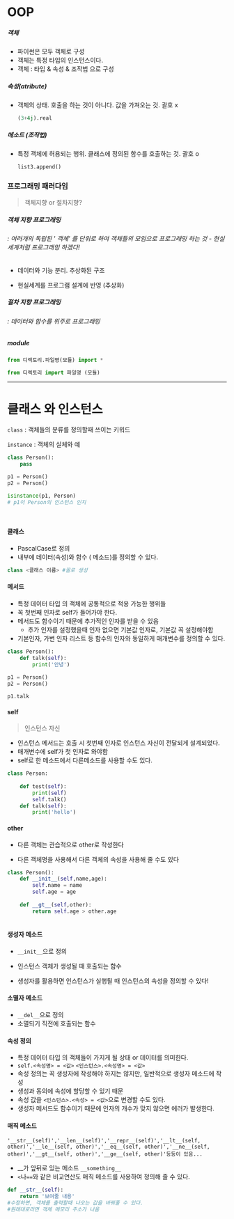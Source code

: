 # OOP

##### 객체

- 파이썬은 모두 객체로 구성
- 객체는 특정 타입의 인스턴스이다.
- 객체  :  타입 & 속성 & 조작법 으로 구성

##### 속성(atribute)

- 객체의 상태. 호출을 하는 것이 아니다. 값을 가져오는 것. 괄호 x

  ```python
  (3+4j).real
  ```

##### 메소드 (조작법)

- 특정 객체에 허용되는 행위. 클래스에 정의된 함수를 호출하는 것. 괄호 o

  ```python
  list3.append()
  ```



### 프로그래밍 패러다임

> 객체지향 or 절차지향? 



##### 객체 지향 프로그래밍

###### : 여러개의 독립된 ' 객체' 를 단위로 하여 객체들의 모임으로 프로그래밍 하는 것 - 현실세계처럼 프로그래밍 하겠다!

- 데이터와 기능 분리. 추상화된 구조

- 현실세계를 프로그램 설계에 반영 (추상화)

##### 절차 지향 프로그래밍

###### : 데이터와 함수를 위주로 프로그래밍



##### module

```python
from 디렉토리.파일명(모듈) import *

from 디렉토리 import 파일명 (모듈)
```



---

# 클래스 와 인스턴스

`class` : 객체들의 분류를 정의할때 쓰이는 키워드

`instance` : 객체의 실체와 예

```python
class Person():
	pass

p1 = Person()
p2 = Person()

isinstance(p1, Person)
# p1이 Person의 인스턴스 인지 

 
```

#### 클래스

- PascalCase로 정의
- 내부에 데이터(속성)와 함수 ( 메소드)를 정의할 수 있다.

``` python
class <클래스 이름> #꼴로 생성
```

#### 메서드

- 특정 데이터 타입 의 객체에 공통적으로 적용 가능한 행위들
- 꼭 첫번째 인자로 self가 들어가야 한다.
- 메서드도 함수이기 때문에 추가적인 인자를 받을 수 있음
  - 추가 인자를 설정했을때 인자 없으면 기본값 인자로, 기본값 꼭 설정해야함
- 기본인자, 가변 인자 리스트 등 함수의 인자와 동일하게 매개변수를 정의할 수 있다.

```python
class Person():
	def talk(self):
		print('안녕')
        
p1 = Person()
p2 = Person()

```

```
p1.talk
```

#### self

> 인스턴스 자신

- 인스턴스 메서드는 호출 시 첫번째 인자로 인스턴스 자신이 전달되게 설계되었다.
- 매개변수에 self가 첫 인자로 와야함
- self로 한 메소드에서 다른메소드를 사용할 수도 있다. 

```python
class Person:
    
    def test(self):
        print(self)
        self.talk()
    def talk(self):
        print('hello')
```

#### other

- 다른 객체는 관습적으로 other로 작성한다

- 다른 객체명을 사용해서 다른 객체의 속성을 사용해 줄 수도 있다

```python
class Person():
    def __init__(self,name,age):
        self.name = name
        self.age = age
        
    def __gt__(self,other):
        return self.age > other.age
    
```



#### 생성자 메소드

- `__init__`으로 정의

- 인스턴스 객체가 생성될 때 호출되는 함수
- 생성자를 활용하면 인스턴스가 실행될 때 인스턴스의 속성을 정의할 수 있다!

#### 소멸자 메소드

- `__del__`으로 정의
- 소멸되기 직전에 호출되는 함수

#### 속성 정의

- 특정 데이터 타입 의 객체들이 가지게 될 상태 or 데이터를 의미한다.
- `self.<속성명> = <값>` `<인스턴스>.<속성명> = <값>`
- 속성 정의는 꼭 생성자에 작성해야 하지는 않지만, 일반적으로 생성자 메소드에 작성
- 생성과 동의에 속성에 할당할 수 있기 때문
- 속성 값을 `<인스턴스>.<속성> = <값>`으로 변경할 수도 있다.
- 생성자 메서드도 함수이기 때문에 인자의 개수가 맞지 않으면 에러가 발생한다.

#### 매직 메소드

```
'__str__(self)','__len__(self)','__repr__(self)','__lt__(self, other)','__le__(self, other)','__eq__(self, other)','__ne__(self, other)','__gt__(self, other)','__ge__(self, other)'등등이 있음...
```

- __가 앞뒤로 있는 메소드 `__something__`
- `<`나`==`와 같은 비교연산도 매직 메소드를 사용하여 정의해 줄 수 있다.

```python
def __str__(self):
	return '보여줄 내용'
#수정하면, 객체를 출력할때 나오는 값을 바꿔줄 수 있다.
#원래대로라면 객체 메모리 주소가 나옴
```



